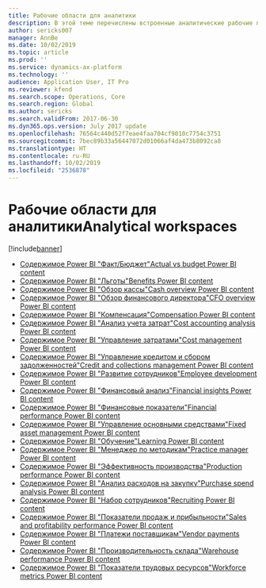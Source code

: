 ```yaml
---
title: Рабочие области для аналитики
description: В этой теме перечислены встроенные аналитические рабочие пространства, которые доступны и указывают на ресурсы, где можно получить дополнительную информацию о них.
author: sericks007
manager: AnnBe
ms.date: 10/02/2019
ms.topic: article
ms.prod: ''
ms.service: dynamics-ax-platform
ms.technology: ''
audience: Application User, IT Pro
ms.reviewer: kfend
ms.search.scope: Operations, Core
ms.search.region: Global
ms.author: sericks
ms.search.validFrom: 2017-06-30
ms.dyn365.ops.version: July 2017 update
ms.openlocfilehash: 76564c440d52f7eae4faa704cf9010c7754c3751
ms.sourcegitcommit: 7bec89b33a56447072d01066af4da473b8092ca8
ms.translationtype: HT
ms.contentlocale: ru-RU
ms.lasthandoff: 10/02/2019
ms.locfileid: "2536878"
---
```

# <a name="analytical-workspaces"></a><span data-ttu-id="3e764-103">Рабочие области для аналитики</span><span class="sxs-lookup"><span data-stu-id="3e764-103">Analytical workspaces</span></span>
[!include[banner](../includes/banner.md)]

- [<span data-ttu-id="3e764-104">Содержимое Power BI "Факт/Бюджет"</span><span class="sxs-lookup"><span data-stu-id="3e764-104">Actual vs budget Power BI content</span></span>](ledger-budgets-power-bi.md)
- [<span data-ttu-id="3e764-105">Содержимое Power BI "Льготы"</span><span class="sxs-lookup"><span data-stu-id="3e764-105">Benefits Power BI content</span></span>](benefits-power-bi.md)
- [<span data-ttu-id="3e764-106">Содержимое Power BI "Обзор кассы"</span><span class="sxs-lookup"><span data-stu-id="3e764-106">Cash overview Power BI content</span></span>](../../../finance/cash-bank-management/Cash-Overview-Power-BI-content.md)
- [<span data-ttu-id="3e764-107">Содержимое Power BI "Обзор финансового директора"</span><span class="sxs-lookup"><span data-stu-id="3e764-107">CFO overview Power BI content</span></span>](CFO-power-bi.md)
- [<span data-ttu-id="3e764-108">Содержимое Power BI "Компенсация"</span><span class="sxs-lookup"><span data-stu-id="3e764-108">Compensation Power BI content</span></span>](compensation-power-bi.md)
- [<span data-ttu-id="3e764-109">Содержимое Power BI "Анализ учета затрат"</span><span class="sxs-lookup"><span data-stu-id="3e764-109">Cost accounting analysis Power BI content</span></span>](cost-accounting-analysis-content-pack.md) 
- [<span data-ttu-id="3e764-110">Содержимое Power BI "Управление затратами"</span><span class="sxs-lookup"><span data-stu-id="3e764-110">Cost management Power BI content</span></span>](cost-management-content-pack.md)
- [<span data-ttu-id="3e764-111">Содержимое Power BI "Управление кредитом и сбором задолженностей"</span><span class="sxs-lookup"><span data-stu-id="3e764-111">Credit and collections management Power BI content</span></span>](../../../finance/accounts-receivable/credit-collections-power-bi.md)
- [<span data-ttu-id="3e764-112">Содержимое Power BI "Развитие сотрудников"</span><span class="sxs-lookup"><span data-stu-id="3e764-112">Employee development Power BI content</span></span>](employee-development-PBI.md) 
- [<span data-ttu-id="3e764-113">Содержимое Power BI "Финансовый анализ"</span><span class="sxs-lookup"><span data-stu-id="3e764-113">Financial insights Power BI content</span></span>](financial-insights.md)
- [<span data-ttu-id="3e764-114">Содержимое Power BI "Финансовые показатели"</span><span class="sxs-lookup"><span data-stu-id="3e764-114">Financial performance Power BI content</span></span>](financial-performance-power-bi-content-pack.md)
- [<span data-ttu-id="3e764-115">Содержимое Power BI "Управление основными средствами"</span><span class="sxs-lookup"><span data-stu-id="3e764-115">Fixed asset management Power BI content</span></span>](../../../finance/fixed-assets/Fixed-asset-management-workspace.md)
- [<span data-ttu-id="3e764-116">Содержимое Power BI "Обучение"</span><span class="sxs-lookup"><span data-stu-id="3e764-116">Learning Power BI content</span></span>](learning-power-bi.md)
- [<span data-ttu-id="3e764-117">Содержимое Power BI "Менеджер по методикам"</span><span class="sxs-lookup"><span data-stu-id="3e764-117">Practice manager Power BI content</span></span>](practice-manager-power-bi.md)
- [<span data-ttu-id="3e764-118">Содержимое Power BI "Эффективность производства"</span><span class="sxs-lookup"><span data-stu-id="3e764-118">Production performance Power BI content</span></span>](production-performance-power-bi.md)
- [<span data-ttu-id="3e764-119">Содержимое Power BI "Анализ расходов на закупку"</span><span class="sxs-lookup"><span data-stu-id="3e764-119">Purchase spend analysis Power BI content</span></span>](purchase-content-pack-for-power-bi.md) 
- [<span data-ttu-id="3e764-120">Содержимое Power BI "Набор сотрудников"</span><span class="sxs-lookup"><span data-stu-id="3e764-120">Recruiting Power BI content</span></span>](recruiting-analysis-power-bi-content-pack.md) 
- [<span data-ttu-id="3e764-121">Содержимое Power BI "Показатели продаж и прибыльности"</span><span class="sxs-lookup"><span data-stu-id="3e764-121">Sales and profitability performance Power BI content</span></span>](sales-profitability-performance-content-pack.md)
- [<span data-ttu-id="3e764-122">Содержимое Power BI "Платежи поставщикам"</span><span class="sxs-lookup"><span data-stu-id="3e764-122">Vendor payments Power BI content</span></span>](../../../finance/accounts-payable/Vendor-payments-workspace.md)
- [<span data-ttu-id="3e764-123">Содержимое Power BI "Производительность склада"</span><span class="sxs-lookup"><span data-stu-id="3e764-123">Warehouse performance Power BI content</span></span>](warehouse-power-bi-content.md)
- [<span data-ttu-id="3e764-124">Содержимое Power BI "Показатели трудовых ресурсов"</span><span class="sxs-lookup"><span data-stu-id="3e764-124">Workforce metrics Power BI content</span></span>](workforce-analysis-power-bi-content-pack.md)
